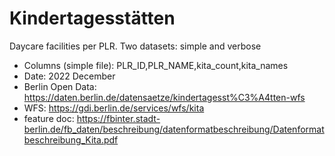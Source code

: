 # Kindertagesstätten
Daycare facilities per PLR. Two datasets: simple and verbose

- Columns (simple file): PLR_ID,PLR_NAME,kita_count,kita_names
- Date: 2022 December
- Berlin Open Data: https://daten.berlin.de/datensaetze/kindertagesst%C3%A4tten-wfs
- WFS: https://gdi.berlin.de/services/wfs/kita
- feature doc: https://fbinter.stadt-berlin.de/fb_daten/beschreibung/datenformatbeschreibung/Datenformatbeschreibung_Kita.pdf